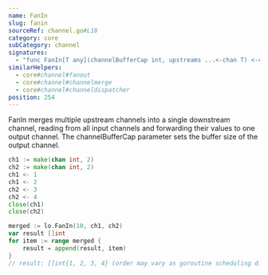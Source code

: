 ```yaml
---
name: FanIn
slug: fanin
sourceRef: channel.go#L18
category: core
subCategory: channel
signatures:
  - "func FanIn[T any](channelBufferCap int, upstreams ...<-chan T) <-chan T"
similarHelpers:
  - core#channel#fanout
  - core#channel#channelmerge
  - core#channel#channeldispatcher
position: 254
---
```


FanIn merges multiple upstream channels into a single downstream channel, reading from all input channels and forwarding their values to one output channel. The channelBufferCap parameter sets the buffer size of the output channel.

```go
ch1 := make(chan int, 2)
ch2 := make(chan int, 2)
ch1 <- 1
ch1 <- 2
ch2 <- 3
ch2 <- 4
close(ch1)
close(ch2)

merged := lo.FanIn(10, ch1, ch2)
var result []int
for item := range merged {
    result = append(result, item)
}
// result: []int{1, 2, 3, 4} (order may vary as goroutine scheduling differs)
```